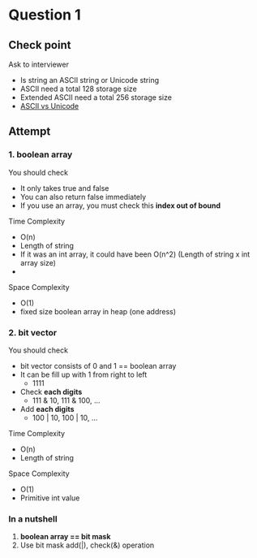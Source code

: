 # Question 1

## Check point

Ask to interviewer
- Is string an ASCII string or Unicode string
- ASCII need a total 128 storage size
- Extended ASCII need a total 256 storage size
- [ASCII vs Unicode](https://whatisthenext.tistory.com/103)

## Attempt

### 1. boolean array

You should check
- It only takes true and false
- You can also return false immediately
- If you use an array, you must check this **index out of bound**

Time Complexity
- O(n)
- Length of string
- If it was an int array, it could have been O(n^2) (Length of string x int array size) 
- 
Space Complexity
- O(1)
- fixed size boolean array in heap (one address)

### 2. bit vector

You should check
- bit vector consists of 0 and 1 == boolean array
- It can be fill up with 1 from right to left
  - 1111
- Check **each digits**
  - 111 & 10, 111 & 100, ...
- Add **each digits**
  -  100 | 10, 100 | 10, ...

Time Complexity
- O(n)
- Length of string

Space Complexity
- O(1)
- Primitive int value

### In a nutshell
1. **boolean array == bit mask**
2. Use bit mask add(|), check(&) operation
